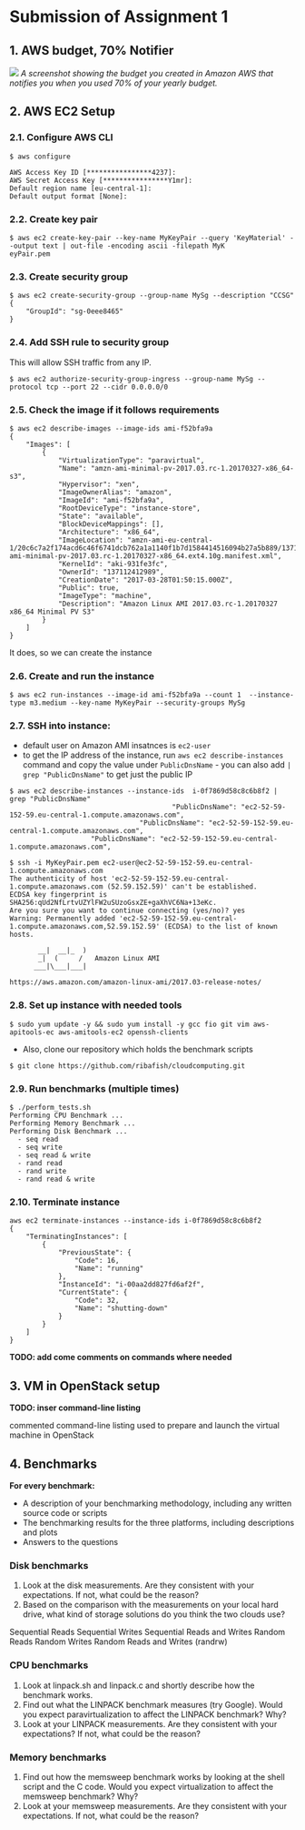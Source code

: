 # Submission of Assignment 1


## 1. AWS budget, 70% Notifier

![](material/budget.png)
*A screenshot showing the budget you created in Amazon AWS that notifies you when you used 70% of your yearly budget.*


## 2. AWS EC2 Setup

### 2.1. Configure AWS CLI
```
$ aws configure

AWS Access Key ID [****************4237]:
AWS Secret Access Key [****************Y1mr]:
Default region name [eu-central-1]:
Default output format [None]:
```

### 2.2. Create key pair

```
$ aws ec2 create-key-pair --key-name MyKeyPair --query 'KeyMaterial' --output text | out-file -encoding ascii -filepath MyK
eyPair.pem
```

### 2.3. Create security group

```
$ aws ec2 create-security-group --group-name MySg --description "CCSG"
{
    "GroupId": "sg-0eee8465"
}

```

### 2.4. Add SSH rule to security group

This will allow SSH traffic from any IP.

```
$ aws ec2 authorize-security-group-ingress --group-name MySg --protocol tcp --port 22 --cidr 0.0.0.0/0

```

### 2.5. Check the image if it follows requirements

```
$ aws ec2 describe-images --image-ids ami-f52bfa9a
{
    "Images": [
        {
            "VirtualizationType": "paravirtual",
            "Name": "amzn-ami-minimal-pv-2017.03.rc-1.20170327-x86_64-s3",
            "Hypervisor": "xen",
            "ImageOwnerAlias": "amazon",
            "ImageId": "ami-f52bfa9a",
            "RootDeviceType": "instance-store",
            "State": "available",
            "BlockDeviceMappings": [],
            "Architecture": "x86_64",
            "ImageLocation": "amzn-ami-eu-central-1/20c6c7a2f174acd6c46f6741dcb762a1a1140f1b7d1584414516094b27a5b889/137112412989/amzn-ami-minimal-pv-2017.03.rc-1.20170327-x86_64.ext4.10g.manifest.xml",
            "KernelId": "aki-931fe3fc",
            "OwnerId": "137112412989",
            "CreationDate": "2017-03-28T01:50:15.000Z",
            "Public": true,
            "ImageType": "machine",
            "Description": "Amazon Linux AMI 2017.03.rc-1.20170327 x86_64 Minimal PV S3"
        }
    ]
}
```

It does, so we can create the instance

### 2.6. Create and run the instance

```
$ aws ec2 run-instances --image-id ami-f52bfa9a --count 1  --instance-type m3.medium --key-name MyKeyPair --security-groups MySg
```

### 2.7. SSH into instance: 

* default user on Amazon AMI insatnces is `ec2-user`
* to get the IP address of the instance, run `aws ec2 describe-instances` command and copy the value under `PublicDnsName` - you can also add `| grep "PublicDnsName"` to get just the public IP

```
$ aws ec2 describe-instances --instance-ids  i-0f7869d58c8c6b8f2 | grep "PublicDnsName"
                                        "PublicDnsName": "ec2-52-59-152-59.eu-central-1.compute.amazonaws.com",
                                "PublicDnsName": "ec2-52-59-152-59.eu-central-1.compute.amazonaws.com",
                    "PublicDnsName": "ec2-52-59-152-59.eu-central-1.compute.amazonaws.com",
```

```
$ ssh -i MyKeyPair.pem ec2-user@ec2-52-59-152-59.eu-central-1.compute.amazonaws.com
The authenticity of host 'ec2-52-59-152-59.eu-central-1.compute.amazonaws.com (52.59.152.59)' can't be established.
ECDSA key fingerprint is SHA256:qUd2NfLrtvUZYlFW2uSUzoGsxZE+gaXhVC6Na+13eKc.
Are you sure you want to continue connecting (yes/no)? yes
Warning: Permanently added 'ec2-52-59-152-59.eu-central-1.compute.amazonaws.com,52.59.152.59' (ECDSA) to the list of known hosts.

       __|  __|_  )
       _|  (     /   Amazon Linux AMI
      ___|\___|___|

https://aws.amazon.com/amazon-linux-ami/2017.03-release-notes/

```
### 2.8. Set up instance with needed tools

```
$ sudo yum update -y && sudo yum install -y gcc fio git vim aws-apitools-ec aws-amitools-ec2 openssh-clients
```

* Also, clone our repository which holds the benchmark scripts

```
$ git clone https://github.com/ribafish/cloudcomputing.git
```

### 2.9. Run benchmarks (multiple times)

```
$ ./perform_tests.sh 
Performing CPU Benchmark ...
Performing Memory Benchmark ...
Performing Disk Benchmark ...
  - seq read
  - seq write
  - seq read & write
  - rand read
  - rand write
  - rand read & write

```

### 2.10. Terminate instance

```
aws ec2 terminate-instances --instance-ids i-0f7869d58c8c6b8f2
{
    "TerminatingInstances": [
        {
            "PreviousState": {
                "Code": 16,
                "Name": "running"
            },
            "InstanceId": "i-00aa2dd827fd6af2f",
            "CurrentState": {
                "Code": 32,
                "Name": "shutting-down"
            }
        }
    ]
}
```

**TODO: add come comments on commands where needed**

## 3. VM in OpenStack setup

**TODO: inser command-line listing**

commented command-line listing used to prepare and launch the virtual
machine in OpenStack

## 4. Benchmarks

**For every benchmark:**

- A description of your benchmarking methodology, including any written source code or scripts
-  The benchmarking results for the three platforms, including
descriptions and plots
-  Answers to the questions

### Disk benchmarks

1. Look at the disk measurements. Are they consistent with your expectations. If
not, what could be the reason?
2. Based on the comparison with the measurements on your local hard drive,
what kind of storage solutions do you think the two clouds use?


Sequential Reads
Sequential Writes
Sequential Reads and Writes
Random Reads
Random Writes
Random Reads and Writes (randrw)

### CPU benchmarks

1. Look at linpack.sh and linpack.c and shortly describe how the benchmark
works.
2. Find out what the LINPACK benchmark measures (try Google). Would you
expect paravirtualization to affect the LINPACK benchmark? Why?
3. Look at your LINPACK measurements. Are they consistent with your
expectations? If not, what could be the reason? 



### Memory benchmarks

1. Find out how the memsweep benchmark works by looking at the shell script
and the C code. Would you expect virtualization to affect the memsweep
benchmark? Why?
2. Look at your memsweep measurements. Are they consistent with your
expectations. If not, what could be the reason?
